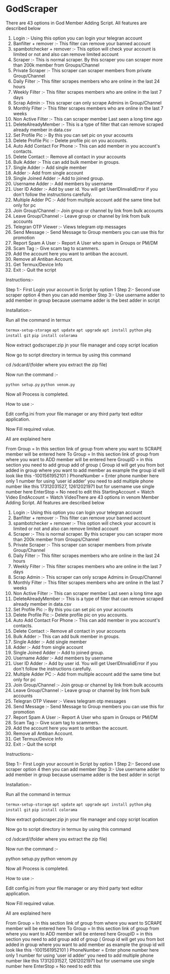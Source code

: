 # GodScraper
There are 43 options in God Member Adding Script. All features are described below

1. Login :- Using this option you can login your telegran account
2. Banfilter + remover :- This filter can remove your banned account
3. spambotchecker + remover :- This option will check your account is limited or not and also can remove limited account
4. Scraper :- This is normal scraper. By this scraper you can scraper more than 200k member from Groups/Channel
5. Private Scraper :- This scraper can scraper members from private Group/Channel
6. Daily Filter :- This filter scrapes members who are online in the last 24 hours 
7. Weekly Filter :- This filter scrapes members who are online in the last 7 days 
8. Scrap Admin :- This scraper can only scrape Admins in Group/Channel
9. Monthly Filter :- This filter scrapes members who are online in the last 7 weeks 
10. Non Active Filter :- This can scraper member Last seen a long time ago
11. DeleteAlreadyMember :- This is a type of filter that can remove scraped already member in data.csv
12. Set Profile Pic :- By this you can set pic on your accounts
13. Delete Profile Pic :- Delete profile pic on you accounts.
14. Auto Add Contact For Phone :- This can add member in you account's contacts.
15. Delete Contact :- Remove all contact in your accounts
16. Bulk Adder :- This can add bulk member in groups.
17. Single Adder :- Add single member
18. Adder :- Add from single account
19. Single Joined Adder :- Add to joined group.
20. Username Adder :- Add members by username
21. User ID Adder :- Add by user id. You will get UserIDInvalidError if you don't follow the instructions carefully.
22. Multiple Adder PC :- Add from multiple account add the same time but only for pc
23. Join Group/Channel :- Join group or channel by link from bulk accounts
24. Leave Group/Channel :- Leave group or channel by link from bulk accounts
25. Telegran OTP Viewer :- Views telegram otp messages
26. Send Message :- Send Message to Group members you can use this for promotion
27. Report Spam A User :- Report A User who spam in Groups or PM/DM
28. Scam Tag :- Give scam tag to scammers.
29. Add the account here you want to antiban the account.
30. Remove all Antiban Account.
31. Get Termux/Device Info
32. Exit :- Quit the script

Instructions:-

Step 1:- First Login your account in Script by option 1
Step 2:- Second use scraper option 4 then you can add member
Step 3:- Use username adder to add member in group because username adder is the best adder in script

Installation:-

Run all the command in termux

```termux-setup-storage```
```apt update```
```apt upgrade```
```apt install python```
```pkg install git```
```pip install colorama```

Now extract godscraper.zip jn your file manager and copy script location

Now go to script directory in termux
by using this command

cd /sdcard/(folder where you extract the zip file)

Now run the command :-

```python setup.py```
```python venom.py```

Now all Process is completed.


How to use :-

Edit config.ini from your file manager or any third party text editor application.

Now Fill required value.

All are explained here

From Group = In this section link of group from where you want to SCRAPE member will be entered here
To Group = In this section link of group from where you want to ADD member will be entered here
GroupID = in this section you need to add group add of group ( Group id will get you from bot added in group where you want to add member as example the group id will look like this -1001561952101 )
PhoneNumber = Enter phone number here only 1 number for using 'user id adder' you need to add multiple phone number like this 17312031527, 12612021971 but for username use single number here
EnterStop = No need to edit this
StartingAccount = Watch Video
EndAccount = Watch VideoThere are 43 options in venom Member Adding Script. All features are described below

1. Login :- Using this option you can login your telegran account
2. Banfilter + remover :- This filter can remove your banned account
3. spambotchecker + remover :- This option will check your account is limited or not and also can remove limited account
4. Scraper :- This is normal scraper. By this scraper you can scraper more than 200k member from Groups/Channel
5. Private Scraper :- This scraper can scraper members from private Group/Channel
6. Daily Filter :- This filter scrapes members who are online in the last 24 hours 
7. Weekly Filter :- This filter scrapes members who are online in the last 7 days 
8. Scrap Admin :- This scraper can only scrape Admins in Group/Channel
9. Monthly Filter :- This filter scrapes members who are online in the last 7 weeks 
10. Non Active Filter :- This can scraper member Last seen a long time ago
11. DeleteAlreadyMember :- This is a type of filter that can remove scraped already member in data.csv
12. Set Profile Pic :- By this you can set pic on your accounts
13. Delete Profile Pic :- Delete profile pic on you accounts.
14. Auto Add Contact For Phone :- This can add member in you account's contacts.
15. Delete Contact :- Remove all contact in your accounts
16. Bulk Adder :- This can add bulk member in groups.
17. Single Adder :- Add single member
18. Adder :- Add from single account
19. Single Joined Adder :- Add to joined group.
20. Username Adder :- Add members by username
21. User ID Adder :- Add by user id. You will get UserIDInvalidError if you don't follow the instructions carefully.
22. Multiple Adder PC :- Add from multiple account add the same time but only for pc
23. Join Group/Channel :- Join group or channel by link from bulk accounts
24. Leave Group/Channel :- Leave group or channel by link from bulk accounts
25. Telegran OTP Viewer :- Views telegram otp messages
26. Send Message :- Send Message to Group members you can use this for promotion
27. Report Spam A User :- Report A User who spam in Groups or PM/DM
28. Scam Tag :- Give scam tag to scammers.
29. Add the account here you want to antiban the account.
30. Remove all Antiban Account.
31. Get Termux/Device Info
32. Exit :- Quit the script

Instructions:-

Step 1:- First Login your account in Script by option 1
Step 2:- Second use scraper option 4 then you can add member
Step 3:- Use username adder to add member in group because username adder is the best adder in script

Installation:-

Run all the command in termux

```termux-setup-storage```
```apt update```
```apt upgrade```
```apt install python```
```pkg install git```
```pip install colorama```

Now extract godscraper.zip jn your file manager and copy script location

Now go to script directory in termux
by using this command

cd /sdcard/(folder where you extract the zip file)

Now run the command :-

python setup.py
python venom.py

Now all Process is completed.


How to use :-

Edit config.ini from your file manager or any third party text editor application.

Now Fill required value.

All are explained here

From Group = In this section link of group from where you want to SCRAPE member will be entered here
To Group = In this section link of group from where you want to ADD member will be entered here
GroupID = in this section you need to add group add of group ( Group id will get you from bot added in group where you want to add member as example the group id will look like this -1001561952101 )
PhoneNumber = Enter phone number here only 1 number for using 'user id adder' you need to add multiple phone number like this 17312031527, 12612021971 but for username use single number here
EnterStop = No need to edit this

